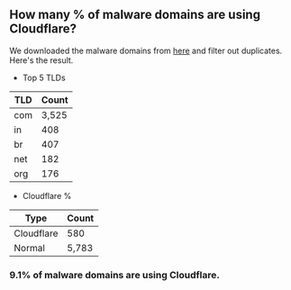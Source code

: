 ## How many % of malware domains are using Cloudflare?


We downloaded the malware domains from [here](https://urlhaus.abuse.ch) and filter out duplicates.
Here's the result.


[//]: # (start replacement)


- Top 5 TLDs

| TLD | Count |
| --- | --- |
| com | 3,525 |
| in | 408 |
| br | 407 |
| net | 182 |
| org | 176 |


- Cloudflare %

| Type | Count |
| --- | --- |
| Cloudflare | 580 |
| Normal | 5,783 |


### 9.1% of malware domains are using Cloudflare.